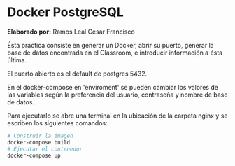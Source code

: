 # Docker PostgreSQL

<b>Elaborado por:</b> Ramos Leal Cesar Francisco

Ésta práctica consiste en generar un Docker, abrir su puerto, generar la base de datos encontrada en el Classroom, e introducir información a ésta última.

El puerto abierto es el default de postgres 5432.

En el docker-compose en 'enviroment' se pueden cambiar los valores de las variables según la preferencia del usuario, contraseña y nombre de base de datos.

Para ejecutarlo se abre una terminal en la ubicación de la carpeta nginx y se escriben los siguientes comandos:

```bash
# Construir la imagen
docker-compose build
# Ejecutar el contenedor
docker-compose up
```
